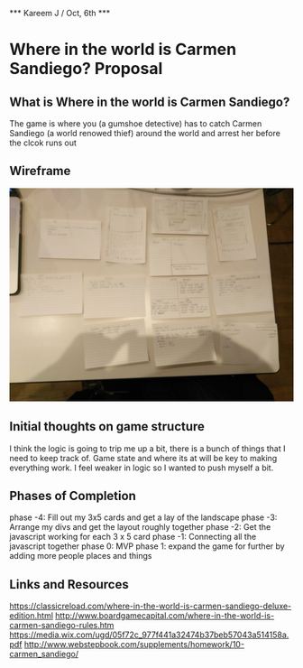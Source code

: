 *** Kareem J / Oct, 6th ***

# Where in the world is Carmen Sandiego? Proposal

## What is Where in the world is Carmen Sandiego?

The game is where you (a gumshoe detective) has to catch Carmen Sandiego (a world renowed thief) around the world and arrest her before the clcok runs out

## Wireframe

![wireframe](outline.jpg)

## Initial thoughts on game structure

I think the logic is going to trip me up a bit, there is a bunch of things that I need to keep track of. Game state and where its at will be key to making everything work. I feel weaker in logic so I wanted to push myself a bit.

## Phases of Completion

phase -4: Fill out my 3x5 cards and get a lay of the landscape
phase -3: Arrange my divs and get the layout roughly together
phase -2: Get the javascript working for each 3 x 5 card
phase -1: Connecting all the javascript together
phase 0: MVP
phase 1: expand the game for further by adding more people places and things 


## Links and Resources
https://classicreload.com/where-in-the-world-is-carmen-sandiego-deluxe-edition.html
http://www.boardgamecapital.com/where-in-the-world-is-carmen-sandiego-rules.htm
https://media.wix.com/ugd/05f72c_977f441a32474b37beb57043a514158a.pdf
http://www.webstepbook.com/supplements/homework/10-carmen_sandiego/
